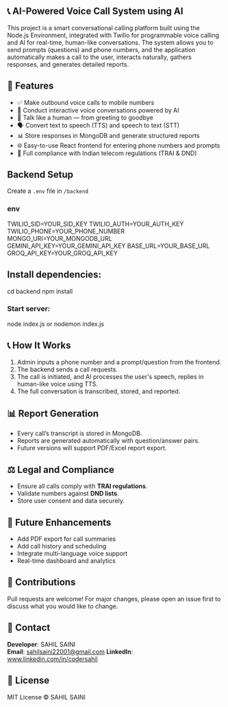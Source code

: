 ## 📞 AI-Powered Voice Call System using AI

This project is a smart conversational calling platform built using the Node.js Environment, integrated with Twilio for programmable voice calling and AI for real-time, human-like conversations. The system allows you to send prompts (questions) and phone numbers, and the application automatically makes a call to the user, interacts naturally, gathers responses, and generates detailed reports. 

## 🚀 Features

- ✅ Make outbound voice calls to mobile numbers
- 🤖 Conduct interactive voice conversations powered by AI
- 🧠 Talk like a human — from greeting to goodbye
- 🗣️ Convert text to speech (TTS) and speech to text (STT)
- 📊 Store responses in MongoDB and generate structured reports
- 🌐 Easy-to-use React frontend for entering phone numbers and prompts
- 🔐 Full compliance with Indian telecom regulations (TRAI & DND)

## Backend Setup

Create a `.env` file in `/backend`

### env

TWILIO_SID=YOUR_SID_KEY
TWILIO_AUTH=YOUR_AUTH_KEY
TWILIO_PHONE=YOUR_PHONE_NUMBER
MONGO_URI=YOUR_MONGODB_URL
GEMINI_API_KEY=YOUR_GEMINI_API_KEY
BASE_URL=YOUR_BASE_URL
GROQ_API_KEY=YOUR_GROQ_API_KEY

## Install dependencies:

cd backend
npm install

### Start server:

node index.js or nodemon index.js

## 📞 How It Works

1. Admin inputs a phone number and a prompt/question from the frontend.
2. The backend sends a call requests.
3. The call is initiated, and AI processes the user's speech, replies in human-like voice using TTS.
4. The full conversation is transcribed, stored, and reported.

## 📊 Report Generation

- Every call’s transcript is stored in MongoDB.
- Reports are generated automatically with question/answer pairs.
- Future versions will support PDF/Excel report export.

## ⚖️ Legal and Compliance

- Ensure all calls comply with **TRAI regulations**.
- Validate numbers against **DND lists**.
- Store user consent and data securely.

## 🧠 Future Enhancements

- Add PDF export for call summaries
- Add call history and scheduling
- Integrate multi-language voice support
- Real-time dashboard and analytics

## 🤝 Contributions

Pull requests are welcome! For major changes, please open an issue first to discuss what you would like to change.

## 📧 Contact

**Developer**: SAHIL SAINI  
**Email**: sahilsaini22001@gmail.com
**LinkedIn**: www.linkedin.com/in/codersahil

## 📜 License

MIT License © SAHIL SAINI